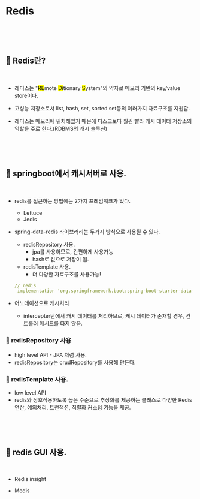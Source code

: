 # Redis


<br>
<br>
<br>

## 🌈 Redis란?

<br>

* 레디스는 "<mark>RE</mark>mote <mark>Di</mark>tionary <mark>S</mark>ystem"의 약자로 메모리 기반의 key/value store이다.

* 고성능 저장소로서 list, hash, set, sorted set등의 여러가지 자료구조를 지원함.

* 레디스는 메모리에 위치해있기 때문에 디스크보다 훨씬 빨라 캐시 데이터 저장소의 역할을 주로 한다.(RDBMS의 캐시 솔루션)





<br>
<br>
<br>

## 🌈 springboot에서 캐시서버로 사용.

<br>


* redis를 접근하는 방법에는 2가지 프레임워크가 있다.
    - Lettuce
    - Jedis


* spring-data-redis 라이브러리는 두가지 방식으로 사용될 수 있다.
    - redisRepository 사용.
        - jpa를 사용하므로, 간편하게 사용가능
        - hash로 값으로 저장이 됨.
    - redisTemplate 사용.
        - 더 다양한 자료구조를 사용가능!

    ```yml
    // redis
     implementation 'org.springframework.boot:spring-boot-starter-data-redis'
    ```

* 어노테이션으로 캐시처리
    - intercepter단에서 캐시 데이터를 처리하므로, 캐시 데이터가 존재할 경우, 컨트롤러 메서드를 타지 않음.





### 🐳 redisRepository 사용

* high level API - JPA 처럼 사용.
* redisRepository는 crudRepository를 사용해 만든다.


### 🐳 redisTemplate 사용.

* low level API
* redis와 상호작용하도록 높은 수준으로 추상화를 제공하는 클래스로 다양한 Redis 연산, 예외처리, 트랜잭션, 직렬화 커스텀 기능을 제공.



<br>
<br>
<br>

## 🌈 redis GUI 사용.

<br>

* Redis insight


* Medis

